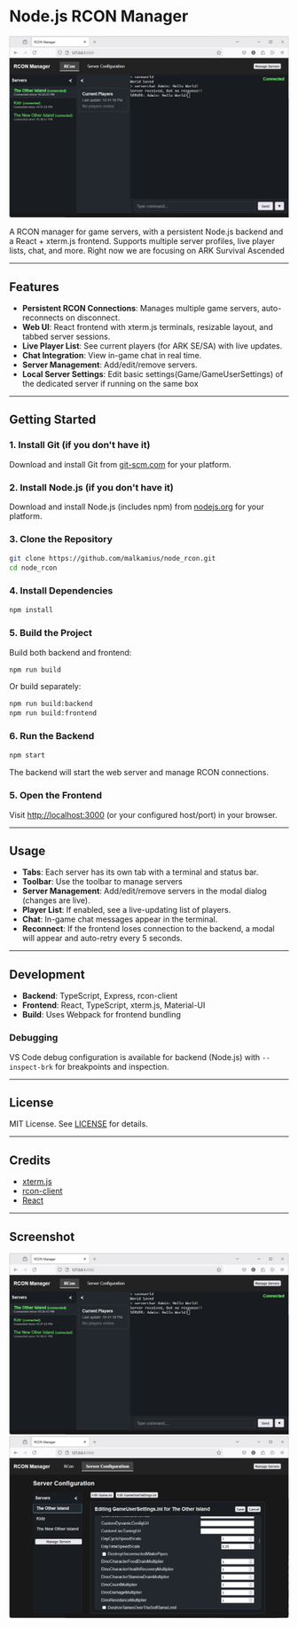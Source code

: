 # Node.js RCON Manager

![Screenshot](screenshot.jpg)

A RCON manager for game servers, with a persistent Node.js backend and a React + xterm.js frontend. Supports multiple server profiles, live player lists, chat, and more.
Right now we are focusing on ARK Survival Ascended

---

## Features

- **Persistent RCON Connections**: Manages multiple game servers, auto-reconnects on disconnect.
- **Web UI**: React frontend with xterm.js terminals, resizable layout, and tabbed server sessions.
- **Live Player List**: See current players (for ARK SE/SA) with live updates.
- **Chat Integration**: View in-game chat in real time.
- **Server Management**: Add/edit/remove servers.
- **Local Server Settings**: Edit basic settings(Game/GameUserSettings) of the dedicated server if running on the same box

---

## Getting Started



### 1. Install Git (if you don't have it)

Download and install Git from [git-scm.com](https://git-scm.com/downloads) for your platform.

### 2. Install Node.js (if you don't have it)

Download and install Node.js (includes npm) from [nodejs.org](https://nodejs.org/en/download/) for your platform.

### 3. Clone the Repository


```sh
git clone https://github.com/malkamius/node_rcon.git
cd node_rcon
```


### 4. Install Dependencies


```sh
npm install
```


### 5. Build the Project

Build both backend and frontend:

```sh
npm run build
```

Or build separately:

```sh
npm run build:backend
npm run build:frontend
```


### 6. Run the Backend

```sh
npm start
```

The backend will start the web server and manage RCON connections.

### 5. Open the Frontend

Visit [http://localhost:3000](http://localhost:3000) (or your configured host/port) in your browser.

---

## Usage

- **Tabs**: Each server has its own tab with a terminal and status bar.
- **Toolbar**: Use the toolbar to manage servers
- **Server Management**: Add/edit/remove servers in the modal dialog (changes are live).
- **Player List**: If enabled, see a live-updating list of players.
- **Chat**: In-game chat messages appear in the terminal.
- **Reconnect**: If the frontend loses connection to the backend, a modal will appear and auto-retry every 5 seconds.

---

## Development

- **Backend**: TypeScript, Express, rcon-client
- **Frontend**: React, TypeScript, xterm.js, Material-UI
- **Build**: Uses Webpack for frontend bundling

### Debugging

VS Code debug configuration is available for backend (Node.js) with `--inspect-brk` for breakpoints and inspection.

---

## License

MIT License. See [LICENSE](LICENSE) for details.

---

## Credits

- [xterm.js](https://xtermjs.org/)
- [rcon-client](https://www.npmjs.com/package/rcon-client)
- [React](https://react.dev/)

---

## Screenshot

![Screenshot](screenshot.jpg)
![Screenshot](screenshot2.jpg)
